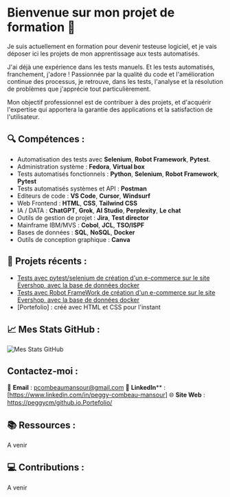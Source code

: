 # Bienvenue sur mon projet de formation 👋

Je suis actuellement en formation pour devenir testeuse logiciel, et je vais déposer ici les projets de mon apprentissage aux tests automatisés.

J'ai déjà une expérience dans les tests manuels. Et les tests automatisés, franchement, j'adore ! Passionnée par la qualité du code et l'amélioration 
continue des processus, je retrouve, dans les tests, l'analyse et la résolution de problèmes que j'apprécie tout particulièrement. 

Mon objectif professionnel est de contribuer à des projets, et d'acquérir l'expertise qui apportera la garantie des applications et la satisfaction de l'utilisateur.

## 🔍 **Compétences** :

- Automatisation des tests avec **Selenium**, **Robot Framework**, **Pytest**.
- Administration système : **Fedora**, **Virtual box**
- Tests automatisés fonctionnels : **Python**, **Selenium**, **Robot Framework**, **Pytest**
- Tests automatisés systèmes et API : **Postman**
- Editeurs de code : **VS Code**, **Cursor**, **Windsurf**
- Web Frontend : **HTML**, **CSS**, **Tailwind CSS**
- IA / DATA : **ChatGPT**, **Grok**, **AI Studio**, **Perplexity**, **Le chat**
- Outils de gestion de projet : **Jira**, **Test director**
- Mainframe IBM/MVS : **Cobol**, **JCL**, **TSO/ISPF**
- Bases de données : **SQL**, **NoSQL**, **Docker**
- Outils de conception graphique : **Canva**

## 🌟 **Projets récents** :

- [Tests avec pytest/selenium de création d'un e-commerce sur le site Evershop, avec la base de données docker](https://github.com/PeggyCM/evershop-selenium)
- [Tests avec Robot FrameWork de création d'un e-commerce sur le site Evershop, avec la base de données docker](https://github.com/PeggyCM/evershop-RFW)
- [Portefolio] : créé avec HTML et CSS pour l'instant

## 📈 Mes Stats GitHub :

![Mes Stats GitHub](https://github-readme-stats.vercel.app/api?username=PeggyCM&show_icons=true&hide_title=true&hide=prs&count_private=true&theme=radical)


## **Contactez-moi** :

📧 **Email** : [pcombeaumansour@gmail.com](mailto:pcombeaumansour@gmail.com)
💼 **LinkedIn**** : [https://www.linkedin.com/in/peggy-combeau-mansour]
🌐 **Site Web** : [https://peggycm/github.io.Portefolio/]([https://ton-site.com](https://peggycm/github.io.Portefolio/))

## 📚 **Ressources** :
A venir

## 💻 **Contributions** :
A venir
